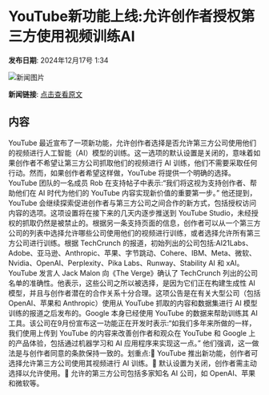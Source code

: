 # ​YouTube新功能上线:允许创作者授权第三方使用视频训练AI

**发布日期**: 2024年12月17号 1:34

![新闻图片](https://pic.chinaz.com/picmap/thumb/201811151614001643_47.jpg)

**新闻链接**: [点击查看原文](https://www.aibase.com/zh/news/14004)

## 内容

YouTube 最近宣布了一项新功能，允许创作者选择是否允许第三方公司使用他们的视频进行人工智能（AI）模型的训练。这一选项的默认设置是关闭的，意味着如果创作者不希望让第三方公司抓取他们的视频进行 AI 训练，他们不需要采取任何行动。然而，如果创作者希望这样做，YouTube 将提供一个明确的选择。YouTube 团队的一名成员 Rob 在支持帖子中表示:“我们将这视为支持创作者、帮助他们在 AI 时代为他们的 YouTube 内容实现新价值的重要第一步。” 他还提到，YouTube 会继续探索促进创作者与第三方公司之间合作的新方式，包括授权访问内容的选项。这项设置将在接下来的几天内逐步推送到 YouTube Studio，未经授权的抓取仍然是被禁止的。根据另一条支持页面的信息，创作者可以从一个第三方公司的列表中选择允许哪些公司使用他们的视频进行训练，或者选择允许所有第三方公司进行训练。根据 TechCrunch 的报道，初始列出的公司包括:AI21Labs、Adobe、亚马逊、Anthropic、苹果、字节跳动、Cohere、IBM、Meta、微软、Nvidia、OpenAI、Perplexity、Pika Labs、Runway、Stability AI 和 xAI。YouTube 发言人 Jack Malon 向《The Verge》确认了 TechCrunch 列出的公司名单的准确性。他表示，这些公司之所以被选择，是因为它们正在构建生成性 AI 模型，并且与创作者潜在的合作关系十分合理。这项公告是在有关大型公司（包括 OpenAI、苹果和 Anthropic）使用从 YouTube 抓取的内容和数据集进行 AI 模型训练的报道之后发布的。Google 本身已经使用 YouTube 的数据来帮助训练其 AI 工具。该公司在9月份宣布这一功能正在开发时表示:“如我们多年来所做的一样，我们使用上传到 YouTube 的内容来改善创作者和观众在 YouTube 和 Google 上的产品体验，包括通过机器学习和 AI 应用程序来实现这一点。” 他们强调，这一做法是与创作者同意的条款保持一致的。划重点:🔹 YouTube 推出新功能，创作者可选择允许第三方公司使用其视频进行 AI 训练。🔹 默认设置为关闭，创作者需主动选择以允许使用。🔹 允许的第三方公司包括多家知名 AI 公司，如 OpenAI、苹果和微软等。
